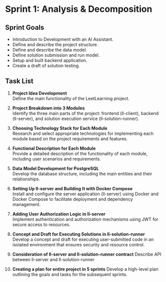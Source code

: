 # Sprint 1: Analysis & Decomposition

## Sprint Goals

* Introduction to Development with an AI Assistant.
* Define and describe the project structure.
* Define and describe the data model.
* Define solution submission and run model.
* Setup and built backend application.
* Create a draft of solution testing.

## Task List
1. **Project Idea Development**  
   Define the main functionality of the LeetLearning project.

2. **Project Breakdown into 3 Modules**  
   Identify the three main parts of the project: frontend (ll-client), backend (ll-server), and solution execution service (ll-solution-runner).

3. **Choosing Technology Stack for Each Module**  
   Research and select appropriate technologies for implementing each module based on the project requirements and features.

4. **Functional Description for Each Module**  
   Provide a detailed description of the functionality of each module, including user scenarios and requirements.

5. **Data Model Development for PostgreSQL**  
   Develop the database structure, including the main entities and their relationships.

6. **Setting Up ll-server and Building It with Docker Compose**  
   Install and configure the server application (ll-server) using Docker and Docker Compose to facilitate deployment and dependency management.

7. **Adding User Authorization Logic in ll-server**  
   Implement authentication and authorization mechanisms using JWT for secure access to resources.

8. **Concept and Draft for Executing Solutions in ll-solution-runner**  
   Develop a concept and draft for executing user-submitted code in an isolated environment that ensures security and resource control.

9. **Consideration of ll-server and ll-solution-runner contract**
   Describe API between ll-server and ll-solution-runner

10. **Creating a plan for entire project in 5 sprints**
   Develop a high-level plan outlining the goals and tasks for the subsequent sprints.